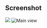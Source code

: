 ## Screenshot
![](http://i.imgur.com/cObuc.png)
![Main view](https://github.com/fan4me0/sandbox/tree/master/img/qt_examp_00_rtaudio.png)

